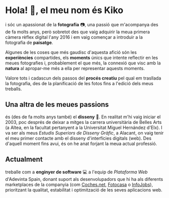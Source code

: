 # Hola! 👋, el meu nom és Kiko

i sóc un apassionat de la **fotografia** 📷, una passió que m'acompanya des de fa molts anys, però sobretot des que vaig adquirir la meua primera càmera rèflex digital l'any 2016 i em vaig començar a introduir a la fotografia de **paisatge**.

Algunes de les coses que més gaudisc d'aquesta afició són les **experiències** compartides, els **moments** únics que intente reflectir en les meues fotografies i, probablement el que més, la connexió que visc amb la **natura** al apropar-me més a ella per representar aquests moments.

Valore tots i cadascun dels passos del **procés creatiu** pel qual em trasllada la fotografia, des de la planificació de les fotos fins a l'edició dels meus treballs.

## Una altra de les meues passions

és (des de fa molts anys també) el **disseny** 🎨. En realitat m'hi vaig iniciar el 2003, poc després de deixar a mitges la carrera universitària de Belles Arts (a Altea, en la facultat pertanyent a la Universitat Miguel Hernández d'Elx). I va ser als meus _Estudis Superiors de Disseny Gràfic_, a Alacant, on vaig tenir el meu primer contacte amb el disseny d'interfícies digitals (web). Des d'aquell moment fins avui, és on he anat forjant la meua actual professió.

## Actualment

treballe com a **enginyer de software** 💻 a l'equip de _Plataforma Web_ d'Adevinta Spain, donant suport als desenvolupadors que hi ha als diferents marketplaces de la companyia (com [Coches.net](https://www.coches.net), [Fotocasa](https://www.fotocasa.es/es) o [InfoJobs](https://www.infojobs.net)), prioritzant la qualitat, estabilitat i optimització de les seves aplicacions web.

